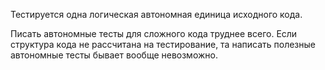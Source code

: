 Тестируется одна логическая автономная единица исходного кода.

Писать автономные тесты для сложного кода труднее всего. Если структура кода не рассчитана на тестирование, та написать полезные автономные тесты бывает вообще невозможно.